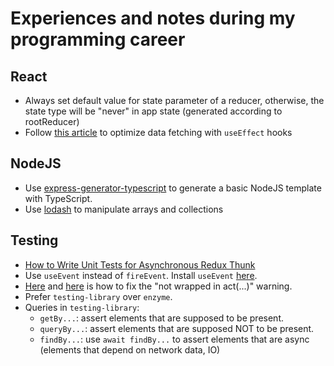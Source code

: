 # Experiences and notes during my programming career
## React
* Always set default value for state parameter of a reducer, otherwise, the state type will be "never" in app state (generated according to rootReducer)
* Follow [this article](https://www.robinwieruch.de/react-hooks-fetch-data) to optimize data fetching with `useEffect` hooks
## NodeJS
* Use [express-generator-typescript](https://www.npmjs.com/package/express-generator-typescript) to generate a basic NodeJS template with TypeScript.
* Use [lodash](https://lodash.com/docs/4.17.15) to manipulate arrays and collections
## Testing
* [How to Write Unit Tests for Asynchronous Redux Thunk](https://decembersoft.com/posts/how-to-unit-test-redux-thunks/)
* Use `useEvent` instead of `fireEvent`. Install `useEvent` [here](https://testing-library.com/docs/ecosystem-user-event/).
* [Here](https://kentcdodds.com/blog/fix-the-not-wrapped-in-act-warning) and [here](https://testing-library.com/docs/guide-disappearance/) is how to fix the "not wrapped in act(...)" warning.
* Prefer `testing-library` over `enzyme`.
* Queries in `testing-library`:
    + `getBy...`: assert elements that are supposed to be present.
    + `queryBy...`: assert elements that are supposed NOT to be present.
    + `findBy...`: use `await findBy...` to assert elements that are async (elements that depend on network data, IO)
